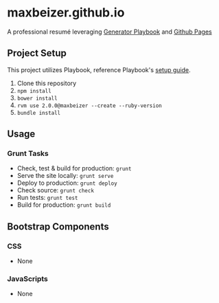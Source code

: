 # maxbeizer.github.io

A professional resum&eacute; leveraging [Generator Playbook](http://centresource.github.io/generator-playbook) and [Github Pages](https://pages.github.com)

## Project Setup
This project utilizes Playbook, reference Playbook's [setup guide](https://github.com/centresource/generator-playbook#get-started).

1. Clone this repository
2. `npm install`
3. `bower install`
4. `rvm use 2.0.0@maxbeizer --create --ruby-version`
5. `bundle install`

## Usage

### Grunt Tasks
- Check, test & build for production: `grunt`
- Serve the site locally: `grunt serve`
- Deploy to production: `grunt deploy`
- Check source: `grunt check`
- Run tests: `grunt test`
- Build for production: `grunt build`

## Bootstrap Components

### CSS
- None

### JavaScripts
- None
